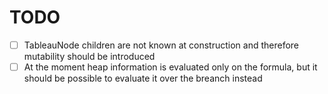 # TODO

- [ ] TableauNode children are not known at construction and therefore mutability should be introduced
- [ ] At the moment heap information is evaluated only on the formula, but it should be possible to evaluate it over the breanch instead